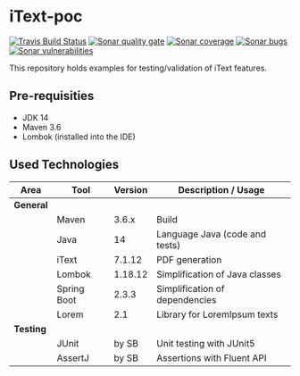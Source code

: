# iText-poc
[![Travis Build Status][travis-image]][travis-url-main] [![Sonar quality gate][sonar-quality-gate]][sonar-url] [![Sonar coverage][sonar-coverage]][sonar-url] [![Sonar bugs][sonar-bugs]][sonar-url] [![Sonar vulnerabilities][sonar-vulnerabilities]][sonar-url]

This repository holds examples for testing/validation of iText features.

## Pre-requisities
* JDK 14
* Maven 3.6
* Lombok (installed into the IDE)

## Used Technologies

| Area          | Tool                  | Version      | Description / Usage                      |
| ----------    | --------------------- | ------------ | ---------------------------------------- |
| **General**   |                       |              |                                          |
|               | Maven                 | 3.6.x        | Build                                    |
|               | Java                  | 14           | Language Java  (code and tests)          |
|               | iText                 | 7.1.12       | PDF generation                           |
|               | Lombok                | 1.18.12      | Simplification of Java classes           |
|               | Spring Boot           | 2.3.3        | Simplification of dependencies           |
|               | Lorem                 | 2.1          | Library for LoremIpsum texts             |
| **Testing**   |                       |              |                                          |
|               | JUnit                 | by SB        | Unit testing with JUnit5                 |
|               | AssertJ               | by SB        | Assertions with Fluent API               |

[travis-url-main]: https://travis-ci.org/arnosthavelka/itext-poc
[travis-image]: https://travis-ci.org/arnosthavelka/itext-poc.svg?branch=master

[sonar-url]: https://sonarcloud.io/dashboard?id=arnosthavelka_itext-poc
[sonar-quality-gate]: https://sonarcloud.io/api/project_badges/measure?project=arnosthavelka_itext-poc&metric=alert_status
[sonar-coverage]: https://sonarcloud.io/api/project_badges/measure?project=arnosthavelka_itext-poc&metric=coverage
[sonar-bugs]: https://sonarcloud.io/api/project_badges/measure?project=arnosthavelka_itext-poc&metric=bugs
[sonar-vulnerabilities]: https://sonarcloud.io/api/project_badges/measure?project=arnosthavelka_itext-poc&metric=vulnerabilities